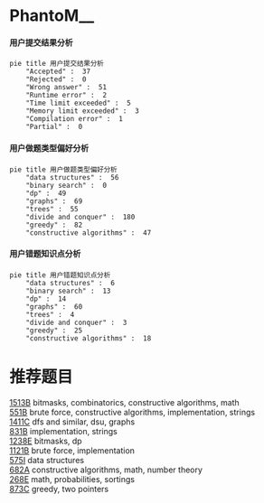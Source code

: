 # PhantoM__

<!-- tabs:start -->



#### **用户提交结果分析**

```mermaid
pie title 用户提交结果分析
    "Accepted" :  37
    "Rejected" :  0
    "Wrong answer" :  51
    "Runtime error" :  2
    "Time limit exceeded" :  5
    "Memory limit exceeded" :  3
    "Compilation error" :  1
    "Partial" :  0
```

#### **用户做题类型偏好分析**

```mermaid
pie title 用户做题类型偏好分析
    "data structures" :  56
    "binary search" :  0
    "dp" :  49
    "graphs" :  69
    "trees" :  55
    "divide and conquer" :  180
    "greedy" :  82
    "constructive algorithms" :  47
```
#### **用户错题知识点分析**

```mermaid
pie title 用户错题知识点分析
    "data structures" :  6
    "binary search" :  13
    "dp" :  14
    "graphs" :  60
    "trees" :  4
    "divide and conquer" :  3
    "greedy" :  25
    "constructive algorithms" :  18
```



<!-- tabs:end -->
# 推荐题目
[1513B](https://codeforces.com/contest/1513/problem/B)		bitmasks,
                        combinatorics,
                        constructive algorithms,
                        math		  
[551B](https://codeforces.com/contest/551/problem/B)		brute force,
                        constructive algorithms,
                        implementation,
                        strings		  
[1411C](https://codeforces.com/contest/1411/problem/C)		dfs and similar,
                        dsu,
                        graphs		  
[831B](https://codeforces.com/contest/831/problem/B)		implementation,
                        strings		  
[1238E](https://codeforces.com/contest/1238/problem/E)		bitmasks,
                        dp		  
[1121B](https://codeforces.com/contest/1121/problem/B)		brute force,
                        implementation		  
[575I](https://codeforces.com/contest/575/problem/I)		data structures		  
[682A](https://codeforces.com/contest/682/problem/A)		constructive algorithms,
                        math,
                        number theory		  
[268E](https://codeforces.com/contest/268/problem/E)		math,
                        probabilities,
                        sortings		  
[873C](https://codeforces.com/contest/873/problem/C)		greedy,
                        two pointers		  
